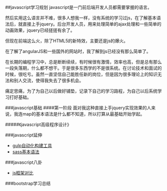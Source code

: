 ##javascript学习规划
javascript是一门前后端开发人员都需要掌握的语言。

然后实用这么语言并不难，很多人想我一样，没有系统的学习过js，在了解基本语法后，就直接上手jquery。后台开发人员，用来处理简单的ajax处理和一些简单的动画效果，jquery已经搓搓有余了。

但现在前端这么火，除了HTML5的新特效，主要还是js的爆火。

在了解了angularJS和一些国外的网站时，我了解到js已经没有那么简单了。

在长期的编程学习中，总是断断续续，有时候很有激情，效率也高，但是总有那么一段失落期，什么都不想干。于是很多东西学的不是很系统。在讨论技术和面试的时候，很吃亏。虽然一直坚信自己能胜任新的岗位，但是因为很多理论上的知识无法和别人交流，使得我失去了很多机会。

痛定思痛，为了为自己以后做好铺垫，记录下自己的学习路程，为自己以后系统学习打好基础。

###javascript基础
####第一阶段
面对我这种直接上手jquery实现效果的人来说，我连map的基本语法是什么都不知道，所以打算从最基础开始学起。

#####《javascript高级程序设计》

###javascript延伸

- [gulp自动化构建工具](./gulpnote.md)
- [sass基本语法](./sassnote.md)

###javascript八卦

- [js框架对比](./js框架对比.md)

###bootstrap学习总结